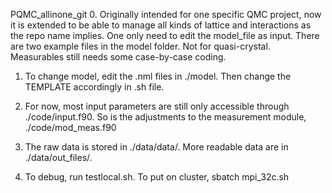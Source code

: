 PQMC_allinone_git
0. Originally intended for one specific QMC project, now it is extended to be able to manage all kinds of lattice and interactions as the repo name implies. 
One only need to edit the model_file as input. There are two example files in the model folder.
Not for quasi-crystal. Measurables still needs some case-by-case coding. 

1. To change model, edit the .nml files in ./model. 
Then change the TEMPLATE accordingly in .sh file.

2. For now, most input parameters are still only accessible through ./code/input.f90.
So is the adjustments to the measurement module, ./code/mod_meas.f90

3. The raw data is stored in ./data/data/.
More readable data are in ./data/out_files/.

4. To debug, run testlocal.sh. To put on cluster, sbatch mpi_32c.sh

